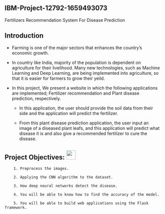 ## IBM-Project-12792-1659493073
Fertilizers Recommendation System For Disease Prediction
## Introduction
- Farming is one of the major sectors that enhances the country’s economic growth. 

- In country like India, majority of the population is dependent on agriculture for their livelihood. Many new technologies, such as Machine Learning and Deep Learning, are being implemented into agriculture, so that it is easier for farmers to grow their yeild. 

- In this project, We present a website in which the following applications are implemented; Fertilizer recommendation and Plant disease prediction, respectively. 

    - In this application, the user should provide the soil data from their side and the application will predict the fertilizer.
    
    - From this plant disease prediction application, the user input an image of a diseased plant leafs, and this application will predict what disease it is and also give a recommended fertilizer to cure the disease.
## Project Objectives: <img src="https://media3.giphy.com/media/PiAjGFVGKd9vvhrxLa/giphy.gif?cid=ecf05e47q3eaer6sqflvudf7hihc8qzeq95zw7nga3pcbccc&rid=giphy.gif&ct=s" width="30px">

        1. Preprocess the images.

        2. Applying the CNN algorithm to the dataset.

        3. How deep neural networks detect the disease.

        4. You will be able to know how to find the accuracy of the model.

        5. You will be able to build web applications using the Flask framework.  
